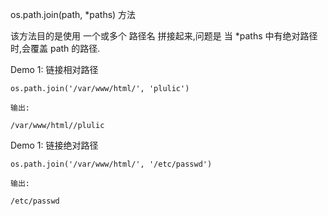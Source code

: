 


os.path.join(path, *paths) 方法

该方法目的是使用 一个或多个 路径名 拼接起来,问题是 当 *paths 中有绝对路径时,会覆盖 path 的路径.

Demo 1: 链接相对路径

    os.path.join('/var/www/html/', 'plulic')

    输出:

    /var/www/html//plulic

Demo 1: 链接绝对路径

    os.path.join('/var/www/html/', '/etc/passwd')

    输出:

    /etc/passwd